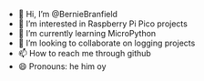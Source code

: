 - 👋 Hi, I’m @BernieBranfield
- 👀 I’m interested in Raspberry Pi Pico projects
- 🌱 I’m currently learning MicroPython
- 💞️ I’m looking to collaborate on logging projects
- 📫 How to reach me through github
- 😄 Pronouns: he him oy


<!---
BernieBranfield/BernieBranfield is a ✨ special ✨ repository because its `README.md` (this file) appears on your GitHub profile.
You can click the Preview link to take a look at your changes.
--->
